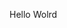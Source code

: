 Hello Wolrd







































































































































































































































































































































































































































































































































































































































































































































































































































































































































































































































































































































































































































































































































































































































































































































































































































































































































































































































































































































































































































































































































































































































































































































































































































































































































































































































































































































































































































































































































































































































































































































































































































































































































































































































































































































































































































































































































































































































































































































































































































































































































































































































































































































































































































































































































































































































































































































































































































































































































